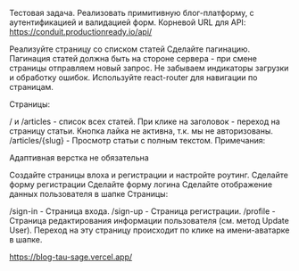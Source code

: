 Тестовая задача.
Реализовать примитивную блог-платформу, с аутентификацией и валидацией форм.
Корневой URL для API: https://conduit.productionready.io/api/

Реализуйте страницу со списком статей
Сделайте пагинацию. Пагинация статей должна быть на стороне сервера - при смене страницы отправляем новый запрос. Не забываем индикаторы загрузки и обработку ошибок.
Используйте react-router для навигации по страницам.

Страницы:

/ и /articles - список всех статей. При клике на заголовок - переход на страницу статьи. Кнопка лайка не активна, т.к. мы не авторизованы.
/articles/{slug} - Просмотр статьи с полным текстом.
Примечания:

Адаптивная верстка не обязательна

Создайте страницы влоха и регистрации и настройте роутинг.
Сделайте форму регистрации
Сделайте форму логина
Сделайте отображение данных пользователя в шапке
Страницы:

/sign-in - Страница входа.
/sign-up - Страница регистрации.
/profile - Страница редактирования информации пользователя (см. метод Update User). Переход на эту страницу происходит по клике на имени-аватарке в шапке.

https://blog-tau-sage.vercel.app/
